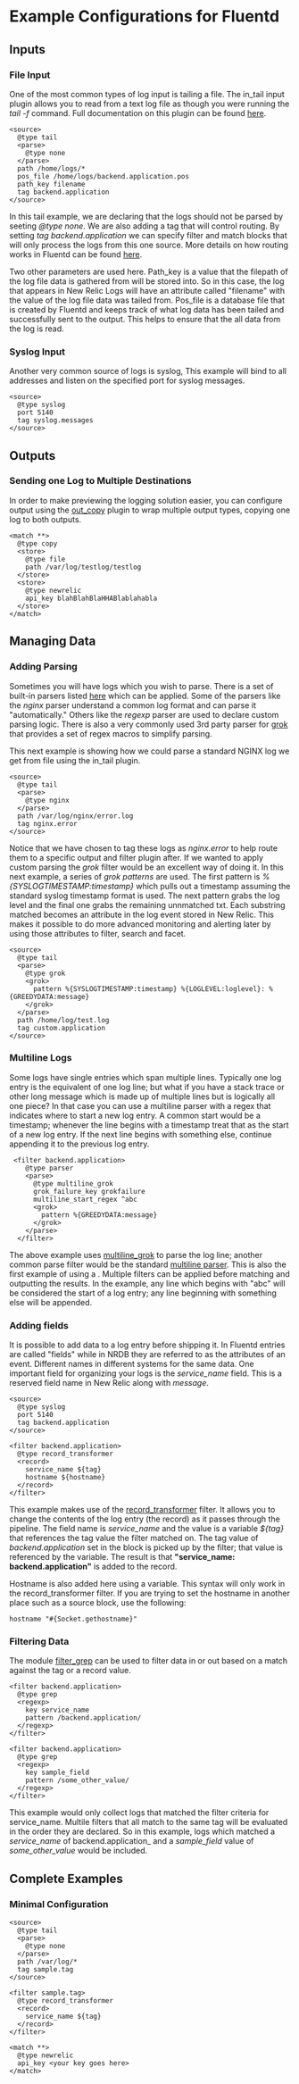 # Example Configurations for Fluentd

## Inputs

### File Input

One of the most common types of log input is tailing a file. The in_tail input plugin allows you to read from a text log file as though you were running the _tail -f_ command. Full documentation on this plugin can be found [here](https://docs.fluentd.org/input/tail).

```
<source>
  @type tail
  <parse>
    @type none
  </parse>
  path /home/logs/*
  pos_file /home/logs/backend.application.pos
  path_key filename
  tag backend.application
</source>
```

In this tail example, we are declaring that the logs should not be parsed by seeting _@type none_. We are also adding a tag that will control routing. By setting _tag backend.application_ we can specify filter and match blocks that will only process the logs from this one source. More details on how routing works in Fluentd can be found [here](https://docs.fluentd.org/configuration/routing-examples).

Two other parameters are used here. Path_key is a value that the filepath of the log file data is gathered from will be stored into. So in this case, the log that appears in New Relic Logs will have an attribute called "filename" with the value of the log file data was tailed from. Pos_file is a database file that is created by Fluentd and keeps track of what log data has been tailed and successfully sent to the output. This helps to ensure that the all data from the log is read.

### Syslog Input

Another very common source of logs is syslog, This example will bind to all addresses and listen on the specified port for syslog messages.

```
<source>
  @type syslog
  port 5140
  tag syslog.messages
</source>
```

## Outputs

### Sending one Log to Multiple Destinations

In order to make previewing the logging solution easier, you can configure output using the [out_copy](https://docs.fluentd.org/output/copy) plugin to wrap multiple output types, copying one log to both outputs. 

```
<match **>
  @type copy
  <store>
    @type file
    path /var/log/testlog/testlog
  </store>
  <store>
    @type newrelic
    api_key blahBlahBlaHHABlablahabla
  </store>
</match>
```

## Managing Data

### Adding Parsing

Sometimes you will have logs which you wish to parse. There is a set of built-in parsers listed [here](https://docs.fluentd.org/parser#list-of-built-in-parsers) which can be applied. Some of the parsers like the _nginx_ parser understand a common log format and can parse it "automatically." Others like the _regexp_ parser are used to declare custom parsing logic. There is also a very commonly used 3rd party parser for [grok](https://github.com/fluent/fluent-plugin-grok-parser) that provides a set of regex macros to simplify parsing.

This next example is showing how we could parse a standard NGINX log we get from file using the in_tail plugin. 

```
<source>
  @type tail
  <parse>
    @type nginx
  </parse>
  path /var/log/nginx/error.log
  tag nginx.error
</source>
```

Notice that we have chosen to tag these logs as _nginx.error_ to help route them to a specific output and filter plugin after. If we wanted to apply custom parsing the _grok_ filter would be an excellent way of doing it. In this next example, a series of _grok patterns_ are used. The first pattern is _%{SYSLOGTIMESTAMP:timestamp}_ which pulls out a timestamp assuming the standard syslog timestamp format is used. The next pattern grabs the log level and the final one grabs the remaining unnmatched txt. Each substring matched becomes an attribute in the log event stored in New Relic. This makes it possible to do more advanced monitoring and alerting later by using those attributes to filter, search and facet.

```
<source>
  @type tail
  <parse>
    @type grok
    <grok>
      pattern %{SYSLOGTIMESTAMP:timestamp} %{LOGLEVEL:loglevel}: %{GREEDYDATA:message}
    </grok>
  </parse>
  path /home/log/test.log
  tag custom.application
</source>
```

### Multiline Logs

Some logs have single entries which span multiple lines. Typically one log entry is the equivalent of one log line; but what if you have a stack trace or other long message which is made up of multiple lines but is logically all one piece? In that case you can use a multiline parser with a regex that indicates where to start a new log entry. A common start would be a timestamp; whenever the line begins with a timestamp treat that as the start of a new log entry. If the next line begins with something else, continue appending it to the previous log entry. 

```
 <filter backend.application>
    @type parser
    <parse>
      @type multiline_grok
      grok_failure_key grokfailure
      multiline_start_regex ^abc
      <grok>
        pattern %{GREEDYDATA:message}
      </grok>
    </parse>
  </filter>
```
The above example uses [multiline_grok](https://github.com/fluent/fluent-plugin-grok-parser#multiline-support) to parse the log line; another common parse filter would be the standard [multiline parser](https://docs.fluentd.org/parser/multiline). This is also the first example of using a [<filter>](https://docs.fluentd.org/filter). Multiple filters can be applied before matching and outputting the results. In the example, any line which begins with "abc" will be considered the start of a log entry; any line beginning with something else will be appended.
  
### Adding fields

It is possible to add data to a log entry before shipping it. In Fluentd entries are called "fields" while in NRDB they are referred to as the attributes of an event. Different names in different systems for the same data. One important field for organizing your logs is the _service_name_ field. This is a reserved field name in New Relic along with _message_. 

```
<source>
  @type syslog
  port 5140
  tag backend.application
</source>

<filter backend.application>
  @type record_transformer
  <record>
    service_name ${tag}
    hostname ${hostname}
  </record>
</filter>
```

This example makes use of the [record_transformer](https://docs.fluentd.org/filter/record_transformer) filter. It allows you to change the contents of the log entry (the record) as it passes through the pipeline. The field name is _service_name_ and the value is a variable _${tag}_ that references the tag value the filter matched on. The tag value of _backend.application_ set in the <source> block is picked up by the filter; that value is referenced by the variable. The result is that __"service_name: backend.application"__ is added to the record.

Hostname is also added here using a variable. This syntax will only work in the record_transformer filter. If you are trying to set the hostname in another place such as a source block, use the following:
```
hostname "#{Socket.gethostname}"
```

### Filtering Data

The module [filter_grep](https://docs.fluentd.org/filter/grep) can be used to filter data in or out based on a match against the tag or a record value. 

```
<filter backend.application>
  @type grep
  <regexp>
    key service_name
    pattern /backend.application/
  </regexp>
</filter>

<filter backend.application>
  @type grep
  <regexp>
    key sample_field
    pattern /some_other_value/
  </regexp>
</filter>
```

This example would only collect logs that matched the filter criteria for service_name. Multile filters that all match to the same tag will be evaluated in the order they are declared. So in this example, logs which matched a _service_name_ of backend.application_ and a _sample_field_ value of _some_other_value_ would be included. 

## Complete Examples

### Minimal Configuration

```
<source>
  @type tail
  <parse>
    @type none
  </parse>
  path /var/log/*
  tag sample.tag
</source>

<filter sample.tag>
  @type record_transformer
  <record>
    service_name ${tag}
  </record>
</filter>

<match **>
  @type newrelic
  api_key <your key goes here>
</match>
```
